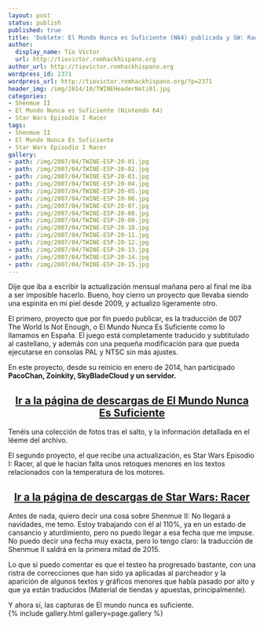 ```yaml
---
layout: post
status: publish
published: true
title: 'Doblete: El Mundo Nunca es Suficiente (N64) publicada y SW: Racer actualizada'
author:
  display_name: Tío Víctor
  url: http://tiovictor.romhackhispano.org
author_url: http://tiovictor.romhackhispano.org
wordpress_id: 2371
wordpress_url: http://tiovictor.romhackhispano.org/?p=2371
header_img: /img/2014/10/TWINEHeaderNoti01.jpg
categories:
- Shenmue II
- El Mundo Nunca es Suficiente (Nintendo 64)
- Star Wars Episodio I Racer
tags:
- Shenmue II
- El Mundo Nunca Es Suficiente
- Star Wars Episodio I Racer
gallery:
- path: /img/2007/04/TWINE-ESP-20-01.jpg
- path: /img/2007/04/TWINE-ESP-20-02.jpg
- path: /img/2007/04/TWINE-ESP-20-03.jpg
- path: /img/2007/04/TWINE-ESP-20-04.jpg
- path: /img/2007/04/TWINE-ESP-20-05.jpg
- path: /img/2007/04/TWINE-ESP-20-06.jpg
- path: /img/2007/04/TWINE-ESP-20-07.jpg
- path: /img/2007/04/TWINE-ESP-20-08.jpg
- path: /img/2007/04/TWINE-ESP-20-09.jpg
- path: /img/2007/04/TWINE-ESP-20-10.jpg
- path: /img/2007/04/TWINE-ESP-20-11.jpg
- path: /img/2007/04/TWINE-ESP-20-12.jpg
- path: /img/2007/04/TWINE-ESP-20-13.jpg
- path: /img/2007/04/TWINE-ESP-20-14.jpg
- path: /img/2007/04/TWINE-ESP-20-15.jpg
---
```

Dije que iba a escribir la actualización mensual mañana pero al final me iba a ser 
imposible hacerlo. Bueno, hoy cierro un proyecto que llevaba siendo una espinita en mi 
piel desde 2009, y actualizo ligeramente otro.

El primero, proyecto que por fin puedo publicar, es la traducción de 007 The World Is 
Not Enough, o El Mundo Nunca Es Suficiente como lo llamamos en España. El juego está 
completamente traducido y subtitulado al castellano, y además con una pequeña modificación 
para que pueda ejecutarse en consolas PAL y NTSC sin más ajustes.

En este proyecto, desde su reinicio en enero de 2014, han participado **PacoChan, 
Zoinkity, SkyBladeCloud y un servidor.**

<h2 style="text-align: center;"><strong><a href="http://tiovictor.romhackhispano.org/el-mundo-nunca-es-suficiente-n64/descargar/">Ir 
a la página de descargas de El Mundo Nunca Es Suficiente</a></strong></h2>

Tenéis una colección de fotos tras el salto, y la información detallada en el léeme 
del archivo.

El segundo proyecto, el que recibe una actualización, es Star Wars Episodio I: Racer, 
al que le hacían falta unos retoques menores en los textos relacionados con la temperatura 
de los motores.

<h2 style="text-align: center;"><strong><a href="http://tiovictor.romhackhispano.org/star-wars-episodio-i-racer-para-nintendo-64/">Ir 
a la página de descargas de Star Wars: Racer</a></strong></h2>

<!--more-->

Antes de nada, quiero decir una cosa sobre Shenmue II: No llegará a navidades, 
me temo. Estoy trabajando con él al 110%, ya en un estado de cansancio y aturdimiento, 
pero no puedo llegar a esa fecha que me impuse. No puedo decir una fecha muy exacta, 
pero lo tengo claro: la traducción de Shenmue II saldrá en la primera mitad de 2015.

Lo que sí puedo comentar es que el testeo ha progresado bastante, con una ristra de 
correcciones que han sido ya aplicadas al parcheador y la aparición de algunos textos 
y gráficos menores que había pasado por alto y que ya están traducidos (Material de tiendas 
y apuestas, principalmente).

Y ahora sí, las capturas de El mundo nunca es suficiente.  
{% include gallery.html gallery=page.gallery %}
